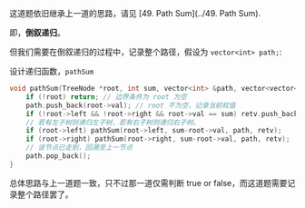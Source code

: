 这道题依旧继承上一道的思路，请见 [49. Path Sum](../49. Path Sum).

即，**倒叙递归**。

但我们需要在倒叙递归的过程中，记录整个路径，假设为 `vector<int> path;`:

设计递归函数，`pathSum`

```cpp
void pathSum(TreeNode *root, int sum, vector<int> &path, vector<vector<int>> &retv) {
    if (!root) return; // 边界条件为 root 为空
    path.push_back(root->val); // root 不为空，记录当前权值
    if (!root->left && !root->right && root->val == sum) retv.push_back(path); // 如是叶子，且路径总和等于 sum，那么收录该 path.
    // 若有左子树则递归左子树，若有右子树则递归右子树。
    if (root->left) pathSum(root->left, sum-root->val, path, retv);
    if (root->right) pathSum(root->right, sum-root->val, path, retv);
    // 该节点已走到，回溯至上一节点
    path.pop_back();
}
```

总体思路与上一道题一致，只不过那一道仅需判断 true or false，而这道题需要记录整个路径罢了。
